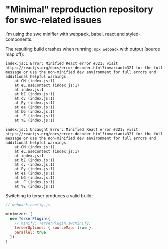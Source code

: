 # "Minimal" reproduction repository for swc-related issues

I'm using the swc minifier with webpack, babel, react and styled-components.

The resulting build crashes when running: `npx webpack` with output (source map off):

```
index.js:1 Error: Minified React error #321; visit https://reactjs.org/docs/error-decoder.html?invariant=321 for the full message or use the non-minified dev environment for full errors and additional helpful warnings.
    at CM (index.js:1)
    at eL.useContext (index.js:1)
    at index.js:1
    at bZ (index.js:1)
    at cv (index.js:1)
    at Fy (index.js:1)
    at ea (index.js:1)
    at bG (index.js:1)
    at _F (index.js:1)
    at YE (index.js:1)

index.js:1 Uncaught Error: Minified React error #321; visit https://reactjs.org/docs/error-decoder.html?invariant=321 for the full message or use the non-minified dev environment for full errors and additional helpful warnings.
    at CM (index.js:1)
    at eL.useContext (index.js:1)
    at index.js:1
    at bZ (index.js:1)
    at cv (index.js:1)
    at Fy (index.js:1)
    at ea (index.js:1)
    at bG (index.js:1)
    at _F (index.js:1)
    at YE (index.js:1)
```

Switching to terser produces a valid build:

```js
// webpack.config.js

minimizer: [
  new TerserPlugin({
    // minify: TerserPlugin.swcMinify,
    terserOptions: { sourceMap: true },
    parallel: true
  })
]
```